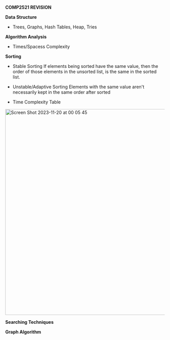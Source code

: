 **COMP2521 REVISION**

**Data Structure**
- Trees, Graphs, Hash Tables, Heap, Tries

**Algorithm Analysis**
- Times/Spacess Complexity

**Sorting**
- Stable Sorting
  If elements being sorted have the same value, then the order of those elements in the unsorted list, is the same in the sorted list.

- Unstable/Adaptive Sorting
  Elements with the same value aren't necessarily kept in the same order after sorted

- Time Complexity Table
  
<img width="650" alt="Screen Shot 2023-11-20 at 00 05 45" src="https://github.com/Natalie-2004/COMP2521_REVISION/assets/62165943/f00d67a4-4797-4314-baeb-1ac449790e83">

**Searching Techniques**

**Graph Algorithm**
